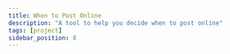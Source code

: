 ```yaml
---
title: When to Post Online
description: "A tool to help you decide when to post online"
tags: [project]
sidebar_position: 8
---
```

